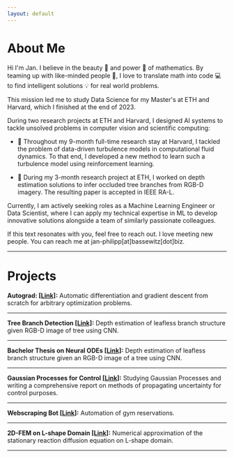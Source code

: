 ```yaml
---
layout: default
---
```

# About Me

Hi I'm Jan. I believe in the beauty 🌟 and power 💪 of mathematics. By teaming up with like-minded people 👥, I love to translate math into code 💻 to find intelligent solutions 💡 for real world problems.

This mission led me to study Data Science for my Master's at ETH and Harvard, which I finished at the end of 2023.

During two research projects at ETH and Harvard, I designed AI systems to tackle unsolved problems in computer vision and scientific computing:

- 🌊 Throughout my 9-month full-time research stay at Harvard, I tackled the problem of data-driven turbulence models in computational fluid dynamics. To that end, I developed a new method to learn such a turbulence model using reinforcement learning.

- 🌳 During my 3-month research project at ETH, I worked on depth estimation solutions to infer occluded tree branches from RGB-D imagery. The resulting paper is accepted in IEEE RA-L.

Currently, I am actively seeking roles as a Machine Learning Engineer or Data Scientist, where I can apply my technical expertise in ML to develop innovative solutions alongside a team of similarly passionate colleagues.

If this text resonates with you, feel free to reach out. I love meeting new people. You can reach me at
jan-philipp[at]bassewitz[dot]biz.

___

# Projects
**Autograd:  [[Link]](./projects/autograd.html):**
Automatic differentiation and gradient descent from scratch for arbitrary optimization problems.

___
**Tree Branch Detection [[Link]](./projects/treebranchdetec.html):**
Depth estimation of leafless branch structure given RGB-D image of tree using CNN.

___
**Bachelor Thesis on Neural ODEs [[Link]](./projects/neuralode.html):**
Depth estimation of leafless branch structure given an RGB-D image of a tree using CNN.

___
**Gaussian Processes for Control [[Link]](./projects/gp.html):**
Studying Gaussian Processes and writing a comprehensive report on methods of propagating uncertainty for control purposes.

___
**Webscraping Bot [[Link]](./projects/webscraping.html):**
Automation of gym reservations.

___
**2D-FEM on L-shape Domain [[Link]](./projects/2dfem.html):**
Numerical approximation of the stationary reaction diffusion equation on L-shape domain.

---
